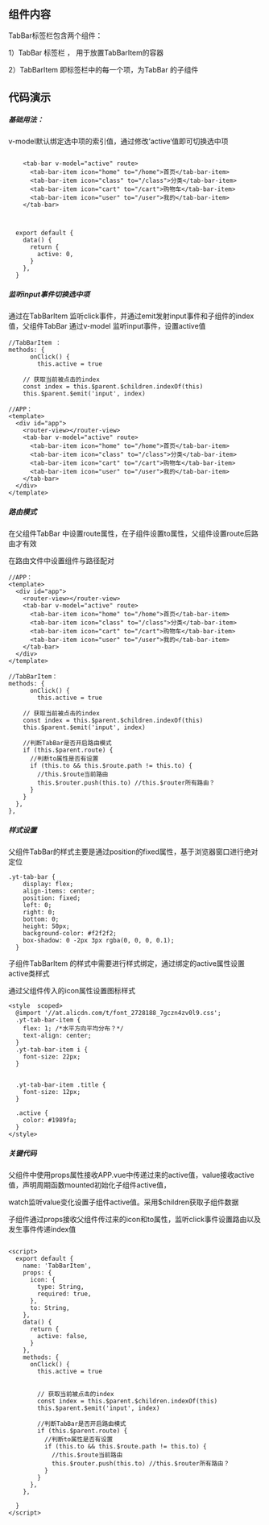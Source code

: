 ## 组件内容

TabBar标签栏包含两个组件：

1）TabBar  标签栏 ， 用于放置TabBarItem的容器

2）TabBarItem   即标签栏中的每一个项，为TabBar  的子组件



## 代码演示

##### 基础用法：

v-model默认绑定选中项的索引值，通过修改’active‘值即可切换选中项

```

    <tab-bar v-model="active" route>
      <tab-bar-item icon="home" to="/home">首页</tab-bar-item>
      <tab-bar-item icon="class" to="/class">分类</tab-bar-item>
      <tab-bar-item icon="cart" to="/cart">购物车</tab-bar-item>
      <tab-bar-item icon="user" to="/user">我的</tab-bar-item>
    </tab-bar>



  export default {
    data() {
      return {
        active: 0,
      }
    },
  }

```

##### 监听input事件切换选中项 

通过在TabBarItem 监听click事件，并通过emit发射input事件和子组件的index值，父组件TabBar 通过v-model 监听input事件，设置active值

```
//TabBarItem ：
methods: {
      onClick() {
        this.active = true

    // 获取当前被点击的index
    const index = this.$parent.$children.indexOf(this)
    this.$parent.$emit('input', index)

//APP：
<template>
  <div id="app">
    <router-view></router-view>
    <tab-bar v-model="active" route>
      <tab-bar-item icon="home" to="/home">首页</tab-bar-item>
      <tab-bar-item icon="class" to="/class">分类</tab-bar-item>
      <tab-bar-item icon="cart" to="/cart">购物车</tab-bar-item>
      <tab-bar-item icon="user" to="/user">我的</tab-bar-item>
    </tab-bar>
  </div>
</template>

```

##### 路由模式 

在父组件TabBar 中设置route属性，在子组件设置to属性，父组件设置route后路由才有效

在路由文件中设置组件与路径配对

```
//APP：
<template>
  <div id="app">
    <router-view></router-view>
    <tab-bar v-model="active" route>
      <tab-bar-item icon="home" to="/home">首页</tab-bar-item>
      <tab-bar-item icon="class" to="/class">分类</tab-bar-item>
      <tab-bar-item icon="cart" to="/cart">购物车</tab-bar-item>
      <tab-bar-item icon="user" to="/user">我的</tab-bar-item>
    </tab-bar>
  </div>
</template>

//TabBarItem：
methods: {
      onClick() {
        this.active = true

    // 获取当前被点击的index
    const index = this.$parent.$children.indexOf(this)
    this.$parent.$emit('input', index)

    //判断TabBar是否开启路由模式
    if (this.$parent.route) {
      //判断to属性是否有设置
      if (this.to && this.$route.path != this.to) {
        //this.$route当前路由
        this.$router.push(this.to) //this.$router所有路由？
      }
    }
  },
},
```



##### 样式设置 

父组件TabBar的样式主要是通过position的fixed属性，基于浏览器窗口进行绝对定位

```
.yt-tab-bar {
    display: flex;
    align-items: center;
    position: fixed;
    left: 0;
    right: 0;
    bottom: 0;
    height: 50px;
    background-color: #f2f2f2;
    box-shadow: 0 -2px 3px rgba(0, 0, 0, 0.1);
  }
```

子组件TabBarItem 的样式中需要进行样式绑定，通过绑定的active属性设置active类样式

通过父组件传入的icon属性设置图标样式

<template>
  <div :class="['yt-tab-bar-item', active ? 'active' : '']" @click="onClick">
    <i :class="['iconfont', 'icon-' + icon]"></i>
    <div class="title">
      <slot></slot>
    </div>
  </div>
</template>

```
<style  scoped>
  @import '//at.alicdn.com/t/font_2728188_7gczn4zv0l9.css';
  .yt-tab-bar-item {
    flex: 1; /*水平方向平均分布？*/
    text-align: center;
  }
  .yt-tab-bar-item i {
    font-size: 22px;
  }


  .yt-tab-bar-item .title {
    font-size: 12px;
  }

  .active {
    color: #1989fa;
  }
</style>
```



##### 关键代码

父组件中使用props属性接收APP.vue中传递过来的active值，value接收active值，声明周期函数mounted初始化子组件active值，

watch监听value变化设置子组件active值。采用$children获取子组件数据

<script>
  export default {
    name: 'TabBar',
    props: {
      value: {
        type: Number,
        default: 0,
      },
      route: Boolean,
    },
    mounted() {
      this.setActive()
    },
    watch: {
      value: 'setActive',
    },
    methods: {
      setActive() {
        // console.log(this.$children)
        this.$children.forEach((item, index) => {
          item.active = index == this.value
        })
      },
    },
  }
</script>

子组件通过props接收父组件传过来的icon和to属性，监听click事件设置路由以及发生事件传递index值

```

<script>
  export default {
    name: 'TabBarItem',
    props: {
      icon: {
        type: String,
        required: true,
      },
      to: String,
    },
    data() {
      return {
        active: false,
      }
    },
    methods: {
      onClick() {
        this.active = true


        // 获取当前被点击的index
        const index = this.$parent.$children.indexOf(this)
        this.$parent.$emit('input', index)
    
        //判断TabBar是否开启路由模式
        if (this.$parent.route) {
          //判断to属性是否有设置
          if (this.to && this.$route.path != this.to) {
            //this.$route当前路由
            this.$router.push(this.to) //this.$router所有路由？
          }
        }
      },
    },

  }
</script>
```

